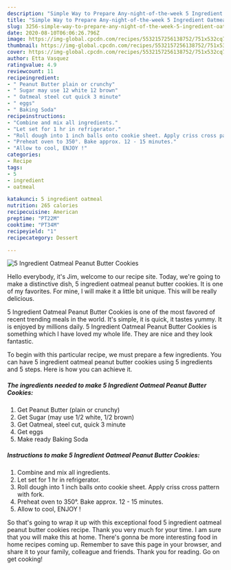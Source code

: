 ```yaml
---
description: "Simple Way to Prepare Any-night-of-the-week 5 Ingredient Oatmeal Peanut Butter Cookies"
title: "Simple Way to Prepare Any-night-of-the-week 5 Ingredient Oatmeal Peanut Butter Cookies"
slug: 3256-simple-way-to-prepare-any-night-of-the-week-5-ingredient-oatmeal-peanut-butter-cookies
date: 2020-08-10T06:06:26.796Z
image: https://img-global.cpcdn.com/recipes/5532157256138752/751x532cq70/5-ingredient-oatmeal-peanut-butter-cookies-recipe-main-photo.jpg
thumbnail: https://img-global.cpcdn.com/recipes/5532157256138752/751x532cq70/5-ingredient-oatmeal-peanut-butter-cookies-recipe-main-photo.jpg
cover: https://img-global.cpcdn.com/recipes/5532157256138752/751x532cq70/5-ingredient-oatmeal-peanut-butter-cookies-recipe-main-photo.jpg
author: Etta Vasquez
ratingvalue: 4.9
reviewcount: 11
recipeingredient:
- " Peanut Butter plain or crunchy"
- " Sugar may use 12 white 12 brown"
- " Oatmeal steel cut quick 3 minute"
- " eggs"
- " Baking Soda"
recipeinstructions:
- "Combine and mix all ingredients."
- "Let set for 1 hr in refrigerator."
- "Roll dough into 1 inch balls onto cookie sheet. Apply criss cross pattern with fork."
- "Preheat oven to 350°. Bake approx. 12 - 15 minutes."
- "Allow to cool, ENJOY !"
categories:
- Recipe
tags:
- 5
- ingredient
- oatmeal

katakunci: 5 ingredient oatmeal 
nutrition: 265 calories
recipecuisine: American
preptime: "PT22M"
cooktime: "PT34M"
recipeyield: "1"
recipecategory: Dessert

---
```



![5 Ingredient Oatmeal Peanut Butter Cookies](https://img-global.cpcdn.com/recipes/5532157256138752/751x532cq70/5-ingredient-oatmeal-peanut-butter-cookies-recipe-main-photo.jpg)

Hello everybody, it's Jim, welcome to our recipe site. Today, we're going to make a distinctive dish, 5 ingredient oatmeal peanut butter cookies. It is one of my favorites. For mine, I will make it a little bit unique. This will be really delicious.

5 Ingredient Oatmeal Peanut Butter Cookies is one of the most favored of recent trending meals in the world. It's simple, it is quick, it tastes yummy. It is enjoyed by millions daily. 5 Ingredient Oatmeal Peanut Butter Cookies is something which I have loved my whole life. They are nice and they look fantastic.




To begin with this particular recipe, we must prepare a few ingredients. You can have 5 ingredient oatmeal peanut butter cookies using 5 ingredients and 5 steps. Here is how you can achieve it.

<!--inarticleads1-->

##### The ingredients needed to make 5 Ingredient Oatmeal Peanut Butter Cookies:

1. Get  Peanut Butter (plain or crunchy)
1. Get  Sugar (may use 1/2 white, 1/2 brown)
1. Get  Oatmeal, steel cut, quick 3 minute
1. Get  eggs
1. Make ready  Baking Soda




<!--inarticleads2-->

##### Instructions to make 5 Ingredient Oatmeal Peanut Butter Cookies:

1. Combine and mix all ingredients.
1. Let set for 1 hr in refrigerator.
1. Roll dough into 1 inch balls onto cookie sheet. Apply criss cross pattern with fork.
1. Preheat oven to 350°. Bake approx. 12 - 15 minutes.
1. Allow to cool, ENJOY !




So that's going to wrap it up with this exceptional food 5 ingredient oatmeal peanut butter cookies recipe. Thank you very much for your time. I am sure that you will make this at home. There's gonna be more interesting food in home recipes coming up. Remember to save this page in your browser, and share it to your family, colleague and friends. Thank you for reading. Go on get cooking!
